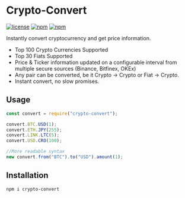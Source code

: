   
# Crypto-Convert
[![license](https://img.shields.io/github/license/elis-k/crypto-convert)](https://github.com/elis-k/crypto-convert/blob/master/LICENSE)
[![npm](https://img.shields.io/npm/v/crypto-convert)](https://www.npmjs.com/package/crypto-convert)
[![npm](https://img.shields.io/npm/dw/crypto-convert)](https://www.npmjs.com/package/crypto-convert)

Instantly convert cryptocurrency and get price information. 

- Top 100 Crypto Currencies Supported
- Top  30 Fiats Supported
- Price & Ticker information updated on a configurable interval from multiple secure sources (Binance, Bitfinex, OKEx)
- Any pair can be converted, be it Crypto -> Crypto or Fiat -> Crypto.
- Instant convert, no slow promises.

## Usage

```javascript
const convert = require("crypto-convert");

convert.BTC.USD(1); 
convert.ETH.JPY(255);
convert.LINK.LTC(5);
convert.USD.CRO(100);

//More readable syntax
new convert.from("BTC").to("USD").amount(1);

```


## Installation
`npm i crypto-convert`
